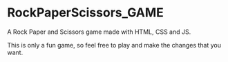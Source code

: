# RockPaperScissors_GAME
A Rock Paper and Scissors game made with HTML, CSS and JS.

This is only a fun game, so feel free to play and make the changes that you want.
